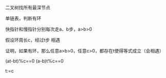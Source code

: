 


二叉树找所有最深节点


单链表，判断有环

快指针和慢指针分别每次走a、b步，a>b>0

假设环周长c，经过t步 相遇

证明，如果有环，那么任意a>b>0，任意c>0，都存在t使得等式成立（会相遇）

(at-bt)%c==0
(a-b)t%c==0

t:=c
